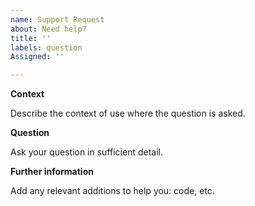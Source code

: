 ```yaml
---
name: Support Request
about: Need help?
title: ''
labels: question
Assigned: ''

---
```


**Context**

Describe the context of use where the question is asked.

**Question**

Ask your question in sufficient detail.

**Further information**

Add any relevant additions to help you: code, etc.